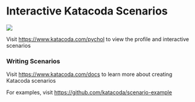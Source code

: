 # Interactive Katacoda Scenarios

[![](http://shields.katacoda.com/katacoda/pychol/count.svg)](https://www.katacoda.com/pychol "Get your profile on Katacoda.com")

Visit https://www.katacoda.com/pychol to view the profile and interactive scenarios

### Writing Scenarios
Visit https://www.katacoda.com/docs to learn more about creating Katacoda scenarios

For examples, visit https://github.com/katacoda/scenario-example
